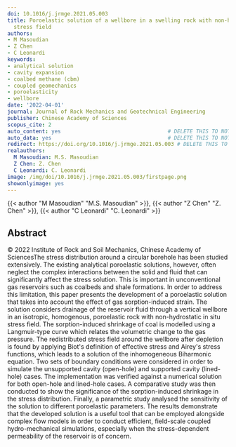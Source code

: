```yaml
---
doi: 10.1016/j.jrmge.2021.05.003
title: Poroelastic solution of a wellbore in a swelling rock with non-hydrostatic
  stress field
authors:
- M Masoudian
- Z Chen
- C Leonardi
keywords:
- analytical solution
- cavity expansion
- coalbed methane (cbm)
- coupled geomechanics
- poroelasticity
- wellbore
date: '2022-04-01'
journal: Journal of Rock Mechanics and Geotechnical Engineering
publisher: Chinese Academy of Sciences
scopus_cite: 2
auto_content: yes                                  # DELETE THIS TO NOT AUTO GENERATE CONTENT
auto_data: yes                                     # DELETE THIS TO NOT AUTO GENERATE METADATA
redirect: https://doi.org/10.1016/j.jrmge.2021.05.003 # DELETE THIS TO NOT REDIRECT
realauthors:
  M Masoudian: M.S. Masoudian
  Z Chen: Z. Chen
  C Leonardi: C. Leonardi
image: /img/doi/10.1016/j.jrmge.2021.05.003/firstpage.png
showonlyimage: yes
---
```

{{< author "M Masoudian" "M.S. Masoudian" >}}, {{< author "Z Chen" "Z. Chen" >}}, {{< author "C Leonardi" "C. Leonardi" >}}

## Abstract
© 2022 Institute of Rock and Soil Mechanics, Chinese Academy of SciencesThe stress distribution around a circular borehole has been studied extensively. The existing analytical poroelastic solutions, however, often neglect the complex interactions between the solid and fluid that can significantly affect the stress solution. This is important in unconventional gas reservoirs such as coalbeds and shale formations. In order to address this limitation, this paper presents the development of a poroelastic solution that takes into account the effect of gas sorption-induced strain. The solution considers drainage of the reservoir fluid through a vertical wellbore in an isotropic, homogenous, poroelastic rock with non-hydrostatic in situ stress field. The sorption-induced shrinkage of coal is modelled using a Langmuir-type curve which relates the volumetric change to the gas pressure. The redistributed stress field around the wellbore after depletion is found by applying Biot's definition of effective stress and Airey's stress functions, which leads to a solution of the inhomogeneous Biharmonic equation. Two sets of boundary conditions were considered in order to simulate the unsupported cavity (open-hole) and supported cavity (lined-hole) cases. The implementation was verified against a numerical solution for both open-hole and lined-hole cases. A comparative study was then conducted to show the significance of the sorption-induced shrinkage in the stress distribution. Finally, a parametric study analysed the sensitivity of the solution to different poroelastic parameters. The results demonstrate that the developed solution is a useful tool that can be employed alongside complex flow models in order to conduct efficient, field-scale coupled hydro-mechanical simulations, especially when the stress-dependent permeability of the reservoir is of concern.
